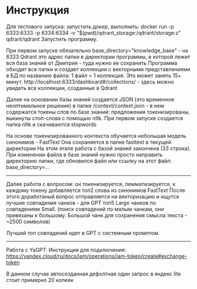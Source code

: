 # Инструкция

Для тестового запуска: запустить докер, выполнить:
docker run -p 6333:6333 -p 6334:6334     -v "$(pwd)/qdrant_storage:/qdrant/storage:z"     qdrant/qdrant
Запустить программу.

При первом запуске обязательно base_directory="knowledge_base" - на 6333 Qdrant
это адрес папки в директории программы, в которой лежит вся база знаний от Дмитрия - туда нужно ее сохранить
Программа обходит все папки и создает коллекции с векторными представлениями в БД по названию файла: 1 файл = 1 коллекция.
Это может занять 15+ минут.
http://localhost:6333/dashboard#/collections/ - здесь можно увидеть все коллекции, созданные в Qdrant

Далее на основании базы знаний создается JSON (это временное неоптимальное решение) в папке 
/context/context.json - в нем содержатся токены слов по базе знаний:
предложения токенизированы, выкинуты стоп-слова с помощью nltk.
При первом запуске создается папка nltk и скачиваются stopwords

На основе токенизированного контекста обучается небольшая модель синонимов - FastText
Она сохраняется в папке fasttext в текущей директории
На этом этапе работа с базой знаний закончена (33 строка).
При изменении файла в базе знаний нужно просто направить директорию папки, где обновился файл или ссылку на этот файл: base_directory=...
____________________________________________________________

Далее работа с вопросом: он токенизируется, лемматизируется, к каждому токену добавляется топ2 слова из синонимов FastText
После этого доработаный вопрос отправляется на векторизацию и ищутся лучшие совпадения чанков - для GPT топ5 Large чанков по совпадениям Small.
(поиск совпадений по малым чанкам, они привязаны к большому. Большой чанк для сохранения смысла текста -~2500 символов)

Лучший топ совпадений идет в GPT c системным промптом.
____________________________________________________________
Работа с YaGPT:
Инструкция для подключения: https://yandex.cloud/ru/docs/iam/operations/iam-token/create#exchange-token

В данном случае автосозданная дефолтная
один запрос в яндекс lite стоит примерно 20 копеек
